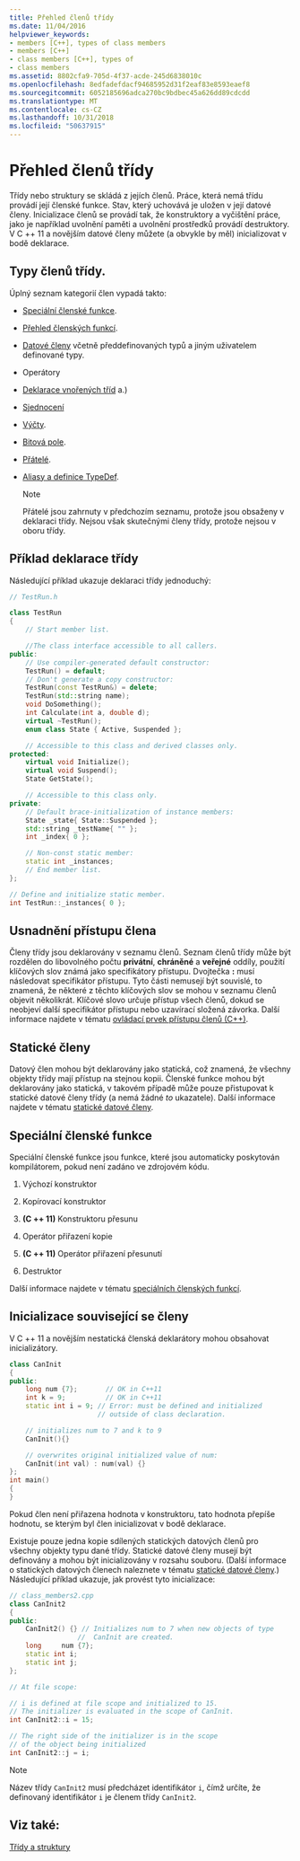 ```yaml
---
title: Přehled členů třídy
ms.date: 11/04/2016
helpviewer_keywords:
- members [C++], types of class members
- members [C++]
- class members [C++], types of
- class members
ms.assetid: 8802cfa9-705d-4f37-acde-245d6838010c
ms.openlocfilehash: 8edfadefdacf94685952d31f2eaf83e8593eaef8
ms.sourcegitcommit: 6052185696adca270bc9bdbec45a626dd89cdcdd
ms.translationtype: MT
ms.contentlocale: cs-CZ
ms.lasthandoff: 10/31/2018
ms.locfileid: "50637915"
---
```

# <a name="class-member-overview"></a>Přehled členů třídy

Třídy nebo struktury se skládá z jejích členů. Práce, která nemá třídu provádí její členské funkce. Stav, který uchovává je uložen v její datové členy. Inicializace členů se provádí tak, že konstruktory a vyčištění práce, jako je například uvolnění paměti a uvolnění prostředků provádí destruktory. V C ++ 11 a novějším datové členy můžete (a obvykle by měl) inicializovat v bodě deklarace.

## <a name="kinds-of-class-members"></a>Typy členů třídy.

Úplný seznam kategorií člen vypadá takto:

- [Speciální členské funkce](special-member-functions.md).

- [Přehled členských funkcí](overview-of-member-functions.md).

- [Datové členy](static-members-cpp.md) včetně předdefinovaných typů a jiným uživatelem definované typy.

- Operátory

- [Deklarace vnořených tříd](nested-class-declarations.md) a.)

- [Sjednocení](unions.md)

- [Výčty](../cpp/enumerations-cpp.md).

- [Bitová pole](../cpp/cpp-bit-fields.md).

- [Přátelé](../cpp/friend-cpp.md).

- [Aliasy a definice TypeDef](../cpp/aliases-and-typedefs-cpp.md).

    > [!NOTE]
    >  Přátelé jsou zahrnuty v předchozím seznamu, protože jsou obsaženy v deklaraci třídy. Nejsou však skutečnými členy třídy, protože nejsou v oboru třídy.

## <a name="example-class-declaration"></a>Příklad deklarace třídy

Následující příklad ukazuje deklaraci třídy jednoduchý:

```cpp
// TestRun.h

class TestRun
{
    // Start member list.

    //The class interface accessible to all callers.
public:
    // Use compiler-generated default constructor:
    TestRun() = default;
    // Don't generate a copy constructor:
    TestRun(const TestRun&) = delete;
    TestRun(std::string name);
    void DoSomething();
    int Calculate(int a, double d);
    virtual ~TestRun();
    enum class State { Active, Suspended };

    // Accessible to this class and derived classes only.
protected:
    virtual void Initialize();
    virtual void Suspend();
    State GetState();

    // Accessible to this class only.
private:
    // Default brace-initialization of instance members:
    State _state{ State::Suspended };
    std::string _testName{ "" };
    int _index{ 0 };

    // Non-const static member:
    static int _instances;
    // End member list.
};

// Define and initialize static member.
int TestRun::_instances{ 0 };
```

## <a name="member-accessibility"></a>Usnadnění přístupu člena

Členy třídy jsou deklarovány v seznamu členů. Seznam členů třídy může být rozdělen do libovolného počtu **privátní**, **chráněné** a **veřejné** oddíly, použití klíčových slov známá jako specifikátory přístupu.  Dvojtečka **:** musí následovat specifikátor přístupu.  Tyto části nemusejí být souvislé, to znamená, že některé z těchto klíčových slov se mohou v seznamu členů objevit několikrát.  Klíčové slovo určuje přístup všech členů, dokud se neobjeví další specifikátor přístupu nebo uzavírací složená závorka. Další informace najdete v tématu [ovládací prvek přístupu členů (C++)](../cpp/member-access-control-cpp.md).

## <a name="static-members"></a>Statické členy

Datový člen mohou být deklarovány jako statická, což znamená, že všechny objekty třídy mají přístup na stejnou kopii. Členské funkce mohou být deklarovány jako statická, v takovém případě může pouze přistupovat k statické datové členy třídy (a nemá žádné *to* ukazatele). Další informace najdete v tématu [statické datové členy](../cpp/static-members-cpp.md).

## <a name="special-member-functions"></a>Speciální členské funkce

Speciální členské funkce jsou funkce, které jsou automaticky poskytován kompilátorem, pokud není zadáno ve zdrojovém kódu.

1. Výchozí konstruktor

1. Kopírovací konstruktor

1. **(C ++ 11)**  Konstruktoru přesunu

1. Operátor přiřazení kopie

1. **(C ++ 11)**  Operátor přiřazení přesunutí

1. Destruktor

Další informace najdete v tématu [speciálních členských funkcí](../cpp/special-member-functions.md).

## <a name="memberwise-initialization"></a>Inicializace související se členy

V C ++ 11 a novějším nestatická členská deklarátory mohou obsahovat inicializátory.

```cpp
class CanInit
{
public:
    long num {7};       // OK in C++11
    int k = 9;          // OK in C++11
    static int i = 9; // Error: must be defined and initialized
                      // outside of class declaration.

    // initializes num to 7 and k to 9
    CanInit(){}

    // overwrites original initialized value of num:
    CanInit(int val) : num(val) {}
};
int main()
{
}
```

Pokud člen není přiřazena hodnota v konstruktoru, tato hodnota přepíše hodnotu, se kterým byl člen inicializovat v bodě deklarace.

Existuje pouze jedna kopie sdílených statických datových členů pro všechny objekty typu dané třídy. Statické datové členy musejí být definovány a mohou být inicializovány v rozsahu souboru. (Další informace o statických datových členech naleznete v tématu [statické datové členy](../cpp/static-members-cpp.md).) Následující příklad ukazuje, jak provést tyto inicializace:

```cpp
// class_members2.cpp
class CanInit2
{
public:
    CanInit2() {} // Initializes num to 7 when new objects of type
                 //  CanInit are created.
    long     num {7};
    static int i;
    static int j;
};

// At file scope:

// i is defined at file scope and initialized to 15.
// The initializer is evaluated in the scope of CanInit.
int CanInit2::i = 15;

// The right side of the initializer is in the scope
// of the object being initialized
int CanInit2::j = i;
```

> [!NOTE]
>  Název třídy `CanInit2` musí předcházet identifikátor `i`, čímž určíte, že definovaný identifikátor `i` je členem třídy `CanInit2`.

## <a name="see-also"></a>Viz také:

[Třídy a struktury](../cpp/classes-and-structs-cpp.md)